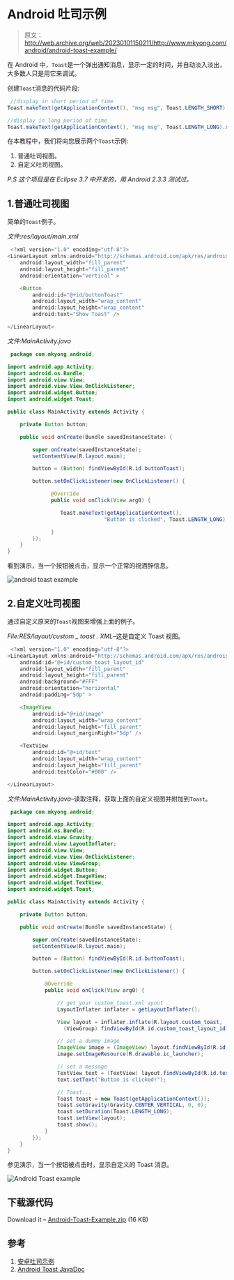 # Android 吐司示例

> 原文：<http://web.archive.org/web/20230101150211/http://www.mkyong.com/android/android-toast-example/>

在 Android 中，`Toast`是一个弹出通知消息，显示一定的时间，并自动淡入淡出，大多数人只是用它来调试。

创建`Toast`消息的代码片段:

```java
 //display in short period of time
Toast.makeText(getApplicationContext(), "msg msg", Toast.LENGTH_SHORT).show();

//display in long period of time
Toast.makeText(getApplicationContext(), "msg msg", Toast.LENGTH_LONG).show(); 
```

在本教程中，我们将向您展示两个`Toast`示例:

1.  普通吐司视图。
2.  自定义吐司视图。

*P.S 这个项目是在 Eclipse 3.7 中开发的，用 Android 2.3.3 测试过。*

## 1.普通吐司视图

简单的`Toast`例子。

*文件:res/layout/main.xml*

```java
 <?xml version="1.0" encoding="utf-8"?>
<LinearLayout xmlns:android="http://schemas.android.com/apk/res/android"
    android:layout_width="fill_parent"
    android:layout_height="fill_parent"
    android:orientation="vertical" >

    <Button
        android:id="@+id/buttonToast"
        android:layout_width="wrap_content"
        android:layout_height="wrap_content"
        android:text="Show Toast" />

</LinearLayout> 
```

*文件:MainActivity.java*

```java
 package com.mkyong.android;

import android.app.Activity;
import android.os.Bundle;
import android.view.View;
import android.view.View.OnClickListener;
import android.widget.Button;
import android.widget.Toast;

public class MainActivity extends Activity {

	private Button button;

	public void onCreate(Bundle savedInstanceState) {

		super.onCreate(savedInstanceState);
		setContentView(R.layout.main);

		button = (Button) findViewById(R.id.buttonToast);

		button.setOnClickListener(new OnClickListener() {

			  @Override
			  public void onClick(View arg0) {

			     Toast.makeText(getApplicationContext(), 
                               "Button is clicked", Toast.LENGTH_LONG).show();

			  }
		});
	}
} 
```

看到演示，当一个按钮被点击，显示一个正常的祝酒辞信息。

![android toast example](img/c08cd4cb6c16b4dbfd4d9a185fac8f58.png "android-Toast-example")

## 2.自定义吐司视图

通过自定义原来的`Toast`视图来增强上面的例子。

*File:RES/layout/custom _ toast . XML*–这是自定义 Toast 视图。

```java
 <?xml version="1.0" encoding="utf-8"?>
<LinearLayout xmlns:android="http://schemas.android.com/apk/res/android"
    android:id="@+id/custom_toast_layout_id"
    android:layout_width="fill_parent"
    android:layout_height="fill_parent"
    android:background="#FFF"
    android:orientation="horizontal"
    android:padding="5dp" >

    <ImageView
        android:id="@+id/image"
        android:layout_width="wrap_content"
        android:layout_height="fill_parent"
        android:layout_marginRight="5dp" />

    <TextView
        android:id="@+id/text"
        android:layout_width="wrap_content"
        android:layout_height="fill_parent"
        android:textColor="#000" />

</LinearLayout> 
```

*文件:MainActivity.java*–读取注释，获取上面的自定义视图并附加到`Toast`。

```java
 package com.mkyong.android;

import android.app.Activity;
import android.os.Bundle;
import android.view.Gravity;
import android.view.LayoutInflater;
import android.view.View;
import android.view.View.OnClickListener;
import android.view.ViewGroup;
import android.widget.Button;
import android.widget.ImageView;
import android.widget.TextView;
import android.widget.Toast;

public class MainActivity extends Activity {

	private Button button;

	public void onCreate(Bundle savedInstanceState) {

		super.onCreate(savedInstanceState);
		setContentView(R.layout.main);

		button = (Button) findViewById(R.id.buttonToast);

		button.setOnClickListener(new OnClickListener() {

			@Override
			public void onClick(View arg0) {

				// get your custom_toast.xml ayout
				LayoutInflater inflater = getLayoutInflater();

				View layout = inflater.inflate(R.layout.custom_toast,
				  (ViewGroup) findViewById(R.id.custom_toast_layout_id));

				// set a dummy image
				ImageView image = (ImageView) layout.findViewById(R.id.image);
				image.setImageResource(R.drawable.ic_launcher);

				// set a message
				TextView text = (TextView) layout.findViewById(R.id.text);
				text.setText("Button is clicked!");

				// Toast...
				Toast toast = new Toast(getApplicationContext());
				toast.setGravity(Gravity.CENTER_VERTICAL, 0, 0);
				toast.setDuration(Toast.LENGTH_LONG);
				toast.setView(layout);
				toast.show();
			}
		});
	}
} 
```

参见演示，当一个按钮被点击时，显示自定义的 Toast 消息。

![Android Toast example](img/08933013b301cab8f1c690f812687686.png "android-Toast-example-2")

## 下载源代码

Download it – [Android-Toast-Example.zip](http://web.archive.org/web/20221028122535/http://www.mkyong.com/wp-content/uploads/2012/03/Android-Toast-Example.zip) (16 KB)

## 参考

1.  [安卓吐司示例](http://web.archive.org/web/20221028122535/https://developer.android.com/guide/topics/ui/notifiers/toasts.html)
2.  [Android Toast JavaDoc](http://web.archive.org/web/20221028122535/https://developer.android.com/reference/android/widget/Toast.html)

<input type="hidden" id="mkyong-current-postId" value="10650">